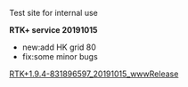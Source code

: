 <span class="markdown-body-normal-header">Test site for internal use
</span>
<br>

**RTK+ service 20191015**
- new:add HK grid 80
- fix:some minor bugs

 [RTK+1.9.4-831896597_20191015_wwwRelease](files/RTK+1.9.4-831896597_20191015_wwwRelease.zip)
